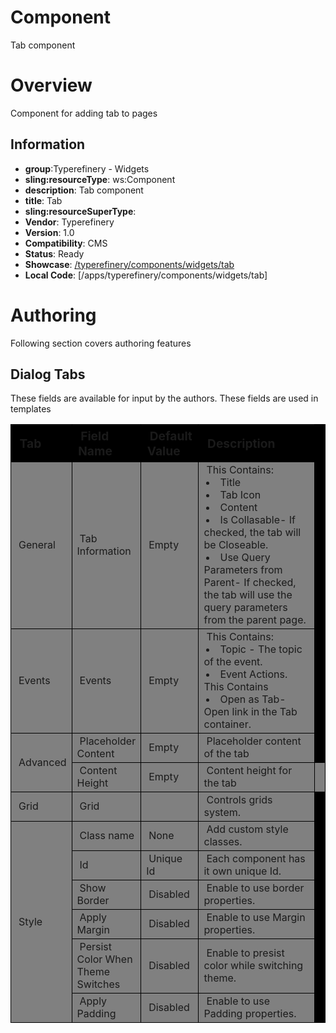 # Component

Tab component

# Overview

Component for adding tab to pages

## Information

- **group**:Typerefinery - Widgets
- **sling:resourceType**: ws:Component
- **description**: Tab component
- **title**: Tab
- **sling:resourceSuperType**:
- **Vendor**: Typerefinery
- **Version**: 1.0
- **Compatibility**: CMS
- **Status**: Ready
- **Showcase**: [/typerefinery/components/widgets/tab](https://cms.typerefinery.localhost:8101/apps/websight/index.html/content/typerefinery-showcase/pages/components/widgets/tab::editor)
- **Local Code**: [/apps/typerefinery/components/widgets/tab]

# Authoring

Following section covers authoring features

## Dialog Tabs

These fields are available for input by the authors. These fields are used in templates

<table style="border-spacing: 1px;border-collapse: separate;width: 100.0%;text-align: left;background-color: black; text-indent: 4px;">
    <thead style="font-size: larger;">
        <tr>
            <th style="width: 8%;">Tab</th>
            <th style="width: 8%;">Field Name</th>
            <th style="width: 8%;">Default Value</th>
            <th>Description</th>
        </tr>
    </thead>
    <tbody style="background-color: gray;">
        <tr>
            <td rowspan="1"> General</td>
            <td>Tab Information</td>
            <td>Empty</td>
            <td>This Contains:<li>Title</li><li>Tab Icon</li><li>Content</li><li>Is Collasable- If checked, the tab will be Closeable.</li><li>Use Query Parameters from Parent- If checked, the tab will use the query parameters from the parent page.</li> </td>
        </tr>
        <tr>
            <td rowspan="1">Events</td>
            <td>Events</td>
            <td>Empty</td>
            <td>This Contains: <li>Topic - The topic of the event.</li><li>Event Actions. This Contains <li>Open as Tab- Open link in the Tab container.</li> </li></td>
        </tr>
        <tr>
            <td rowspan="2">Advanced</td>
            <td>Placeholder Content</td>
            <td>Empty</td>
            <td>Placeholder content of the tab</td>
        </tr>
        <tr>
            <td>Content Height</td>
            <td>Empty</td>
            <td>Content height for the tab</td>
            <td></td>
        </tr>
        <tr>
            <td>Grid</td>
            <td>Grid</td>
            <td></td>
            <td>Controls grids system.</td>
        </tr>
              <tr>
            <td rowspan="6"> Style</td>
            <td>Class name</td>
            <td>None</td>
            <td>Add custom style classes.</td>
        </tr>
        <tr>
            <td>Id</td>
            <td>Unique Id</td>
            <td>Each component has it own unique Id.</td>
        </tr>
                <tr>
            <td>Show Border</td>
            <td>Disabled</td>
            <td>Enable to use border properties.</td>
        </tr>
                <tr>
            <td>Apply Margin</td>
            <td>Disabled</td>
            <td>Enable to use Margin properties.</td>
        </tr>
                <tr>
            <td>Persist Color When Theme Switches</td>
            <td>Disabled</td>
            <td>Enable to presist color while switching theme.</td>
        </tr>
                <tr>
            <td>Apply Padding</td>
            <td>Disabled</td>
            <td>Enable to use Padding properties.</td>
        </tr>
    </tbody>
</table>
